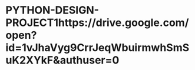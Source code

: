 # PYTHON-DESIGN-PROJECT1https://drive.google.com/open?id=1vJhaVyg9CrrJeqWbuirmwhSmSuK2XYkF&authuser=0
